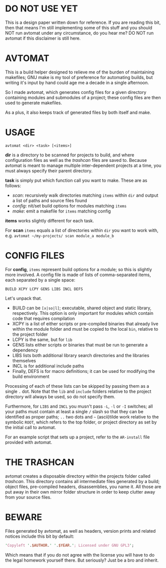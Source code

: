 # DO NOT USE YET

This is a design paper written down for reference. If you are reading this bit, then that means I'm still implementing some of this stuff and you should NOT run avtomat under any circumstance, do you hear me? DO NOT run avtomat if this disclaimer is still here.

# AVTOMAT

This is a build helper designed to relieve me of the burden of maintaining makefiles; GNU make is my tool of preference for automating builds, but writing it's input by hand could age me a decade in a single afternoon.

So I made avtomat, which generates config files for a given directory containing modules and submodules of a project; these config files are then used to generate makefiles.

As a plus, it also keeps track of generated files by both itself and make.

# USAGE

```
avtomat <dir> <task> [<items>]

```

**dir** is a directory to be scanned for projects to build, and where configuration files as well as the *trashcan* files are saved to. Because avtomat is meant to manage multiple inter-dependent projects at a time, you must always specify their parent directory.

**task** is simply put which function call you want to make. These are as follows:

- *scan*: recursively walk directories matching `items` within `dir` and output a list of paths and source files found
- *config*: nit/set build options for modules matching `items`
- *make*: emit a makefile for `items` matching config

**items** works slightly different for each task.

For **scan** `items` equals a list of directories within `dir` you want to work with, e.g. `avtomat ~/my-projects/ scan module_a module_b`

# CONFIG FILES

For **config**, `items` represent build options for a module; so this is slightly more involved. A config file is made of lists of comma-separated items, each separated by a single space:

```
BUILD XCPY LCPY GENS LIBS INCL DEFS

```

Let's unpack that.

- BUILD can be `[x|so|l]`; executable, shared object and static library, respectively. This option is only important for modules which contain code that requires compilation
- XCPY is a list of either scripts or pre-compiled binaries that already live within the module folder and must be copied to the local `bin`, relative to the project folder
- LCPY is the same, but for `lib`
- GENS lists either scripts or binaries that must be run to generate a dependency
- LIBS lists both additional library search directories and the libraries themselves
- INCL is for additional include paths
- Finally, DEFS is for macro definitions; it can be used for modifying the build environment

Processing of each of these lists can be skipped by passing them as a single `.` dot. Note that the `lib` and `include` folders relative to the project directory will always be used, so do not specify them.

Furthermore, for `LIBS` and `INCL` you musn't pass `-L`, `-l` or `-I` switches; all your paths must contain at least a single `/` slash so that they can be identified as proper paths; `..` two dots and `~` (ascii)tilde work relative to the symbolic `ROOT`, which refers to the top folder, or project directory as set by the initial call to avtomat.

For an example script that sets up a project, refer to the `AR-install` file provided with avtomat.

# THE TRASHCAN

avtomat creates a disposable directory within the projects folder called *trashcan*. This directory contains all intermediate files generated by a build; object files, pre-compiled headers, disassemblies, you name it. All those are put away in their own mirror folder structure in order to keep clutter away from your source files.

# BEWARE

Files generated by avtomat, as well as headers, version prints and related notices 
include this bit by default:

```perl
'Copyleft '.$AUTHOR.' '.$YEAR.'; Licensed under GNU GPL3';
```

Which means that if you do not agree with the license you will have to do the 
legal homework yourself there. But seriously? Just be a bro and inherit.

